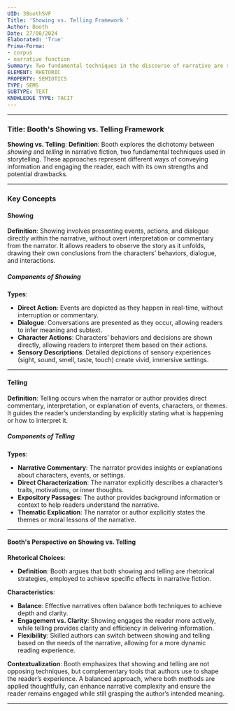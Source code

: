 ```yaml
---
UID: 3BoothSVF
Title: 'Showing vs. Telling Framework '
Author: Booth
Date: 27/08/2024
Elaborated: 'True'
Prima-Forma:
- corpus
- narrative function
Summary: Two fundamental techniques in the discourse of narrative are showing and telling.
ELEMENT: RHETORIC
PROPERTY: SEMIOTICS
TYPE: SEMS
SUBTYPE: TEXT
KNOWLEDGE TYPE: TACIT
---
```


---

### Title: **Booth's Showing vs. Telling Framework**

**Showing vs. Telling**:
   **Definition**: Booth explores the dichotomy between *showing* and *telling* in narrative fiction, two fundamental techniques used in storytelling. These approaches represent different ways of conveying information and engaging the reader, each with its own strengths and potential drawbacks.

---

### Key Concepts

#### Showing


**Definition**:
   Showing involves presenting events, actions, and dialogue directly within the narrative, without overt interpretation or commentary from the narrator. It allows readers to observe the story as it unfolds, drawing their own conclusions from the characters' behaviors, dialogue, and interactions.

##### **Components of Showing**
**Types**:
   - **Direct Action**: Events are depicted as they happen in real-time, without interruption or commentary.
   - **Dialogue**: Conversations are presented as they occur, allowing readers to infer meaning and subtext.
   - **Character Actions**: Characters’ behaviors and decisions are shown directly, allowing readers to interpret them based on their actions.
   - **Sensory Descriptions**: Detailed depictions of sensory experiences (sight, sound, smell, taste, touch) create vivid, immersive settings.


---

#### Telling

**Definition**:
   Telling occurs when the narrator or author provides direct commentary, interpretation, or explanation of events, characters, or themes. It guides the reader’s understanding by explicitly stating what is happening or how to interpret it.

##### **Components of Telling**
**Types**:
   - **Narrative Commentary**: The narrator provides insights or explanations about characters, events, or settings.
   - **Direct Characterization**: The narrator explicitly describes a character’s traits, motivations, or inner thoughts.
   - **Expository Passages**: The author provides background information or context to help readers understand the narrative.
   - **Thematic Explication**: The narrator or author explicitly states the themes or moral lessons of the narrative.


---

#### Booth's Perspective on Showing vs. Telling

**Rhetorical Choices**:
   - **Definition**: Booth argues that both showing and telling are rhetorical strategies, employed to achieve specific effects in narrative fiction.
   
**Characteristics**:
   - **Balance**: Effective narratives often balance both techniques to achieve depth and clarity.
   - **Engagement vs. Clarity**: Showing engages the reader more actively, while telling provides clarity and efficiency in delivering information.
   - **Flexibility**: Skilled authors can switch between showing and telling based on the needs of the narrative, allowing for a more dynamic reading experience.

**Contextualization**:
   Booth emphasizes that showing and telling are not opposing techniques, but complementary tools that authors use to shape the reader’s experience. A balanced approach, where both methods are applied thoughtfully, can enhance narrative complexity and ensure the reader remains engaged while still grasping the author’s intended meaning.

---
